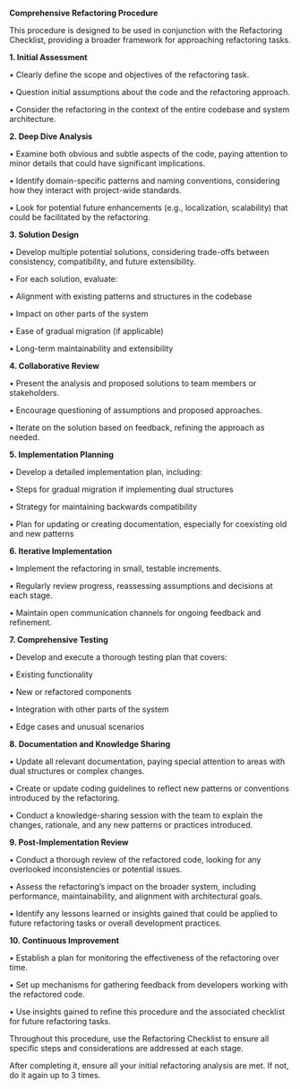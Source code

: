   

**Comprehensive Refactoring Procedure**

  

This procedure is designed to be used in conjunction with the Refactoring Checklist, providing a broader framework for approaching refactoring tasks.

  

**1. Initial Assessment**

  

• Clearly define the scope and objectives of the refactoring task.

• Question initial assumptions about the code and the refactoring approach.

• Consider the refactoring in the context of the entire codebase and system architecture.

  

**2. Deep Dive Analysis**

  

• Examine both obvious and subtle aspects of the code, paying attention to minor details that could have significant implications.

• Identify domain-specific patterns and naming conventions, considering how they interact with project-wide standards.

• Look for potential future enhancements (e.g., localization, scalability) that could be facilitated by the refactoring.

  

**3. Solution Design**

  

• Develop multiple potential solutions, considering trade-offs between consistency, compatibility, and future extensibility.

• For each solution, evaluate:

• Alignment with existing patterns and structures in the codebase

• Impact on other parts of the system

• Ease of gradual migration (if applicable)

• Long-term maintainability and extensibility

  

**4. Collaborative Review**

  

• Present the analysis and proposed solutions to team members or stakeholders.

• Encourage questioning of assumptions and proposed approaches.

• Iterate on the solution based on feedback, refining the approach as needed.

  

**5. Implementation Planning**

  

• Develop a detailed implementation plan, including:

• Steps for gradual migration if implementing dual structures

• Strategy for maintaining backwards compatibility

• Plan for updating or creating documentation, especially for coexisting old and new patterns

  

**6. Iterative Implementation**

  

• Implement the refactoring in small, testable increments.

• Regularly review progress, reassessing assumptions and decisions at each stage.

• Maintain open communication channels for ongoing feedback and refinement.

  

**7. Comprehensive Testing**

  

• Develop and execute a thorough testing plan that covers:

• Existing functionality

• New or refactored components

• Integration with other parts of the system

• Edge cases and unusual scenarios

  

**8. Documentation and Knowledge Sharing**

  

• Update all relevant documentation, paying special attention to areas with dual structures or complex changes.

• Create or update coding guidelines to reflect new patterns or conventions introduced by the refactoring.

• Conduct a knowledge-sharing session with the team to explain the changes, rationale, and any new patterns or practices introduced.

  

**9. Post-Implementation Review**

  

• Conduct a thorough review of the refactored code, looking for any overlooked inconsistencies or potential issues.

• Assess the refactoring’s impact on the broader system, including performance, maintainability, and alignment with architectural goals.

• Identify any lessons learned or insights gained that could be applied to future refactoring tasks or overall development practices.

  

**10. Continuous Improvement**

  

• Establish a plan for monitoring the effectiveness of the refactoring over time.

• Set up mechanisms for gathering feedback from developers working with the refactored code.

• Use insights gained to refine this procedure and the associated checklist for future refactoring tasks.

  

Throughout this procedure, use the Refactoring Checklist to ensure all specific steps and considerations are addressed at each stage.

After completing it, ensure all your initial refactoring analysis are met. If not, do it again up to 3 times.